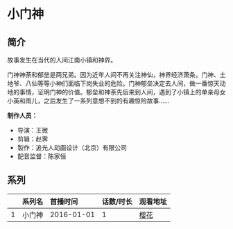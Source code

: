 # 小门神


## 简介

故事发生在当代的人间江南小镇和神界。

门神神荼和郁垒是两兄弟。因为近年人间不再关注神仙，神界经济萧条，门神、土地爷、八仙等等小神们面临下岗失业的危险。门神郁垒决定去人间，做一番惊天动地的事情，证明门神的价值。郁垒和神荼先后来到人间，遇到了小镇上的单亲母女小英和雨儿，之后发生了一系列意想不到的有趣惊险故事……

**制作人员：**
- 导演：王微
- 剪辑：赵霁
- 製作：追光人动画设计（北京）有限公司
- 配音监督：陈家恒



## 系列

|     |   系列名   |   首播时间  | 话数/时长  | 观看地址 |
|:---  |:------    |:----      |:---       |:---  |
| 1 | 小门神 | 2016-01-01 | 1 | [樱花](https://www.cykz.net/vodplay/xiaomenshen-1-1/)  |




